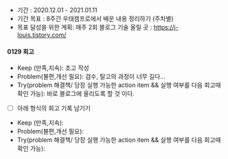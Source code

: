 - 기간 : 2020.12.01 - 2021.01.11
- 기간 목표 : 8주간 우태캠프로에서 배운 내용 정리하기 (주차별)
- 목표 달성을 위한 계획: 매주 2회 블로그 기술
올릴 곳 : https://j-louis.tistory.com/

#### 0129 회고

- Keep (만족,지속): 초고 작성
- Problem(불편,개선 필요): 검수, 탈고의 과정이 너무 길다... 
- Try(problem 해결책/ 당장 실행 가능한 action item && 실행 여부를 다음 회고때 확인 가능): 바로 블로그에 올리도록 할 것 이다.

- [ ] 아래 형식의 회고 기록 남기기
- Keep (만족,지속):
- Problem(불편,개선 필요):
- Try(problem 해결책/ 당장 실행 가능한 action item && 실행 여부를 다음 회고때 확인 가능): 
